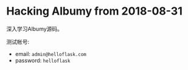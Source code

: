 # Hacking Albumy from 2018-08-31

深入学习Albumy源码。

测试帐号:

- email: `admin@helloflask.com`
- password: `helloflask`
